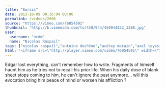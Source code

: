 ```yaml
---
title: "Sursis"
date: 2013-10-09 08:36:04 00:00
permalink: /videos/2096
source: "https://vimeo.com/76054591"
thumbnail: "http://b.vimeocdn.com/ts/450/944/450944232_1280.jpg"
user:
  username: "nrdm"
  name: "Nicolas Raspail"
tags: ["nicolas raspail","antoine duchêne","audrey marain","axel teyssier","george grisbin","marie antunes","myriam desclèves","olivier mignard","renaud tertrais","sursis"]
html: "<iframe src=\"http://player.vimeo.com/video/76054591\" width=\"1280\" height=\"720\" frameborder=\"0\" webkitallowfullscreen mozallowfullscreen allowfullscreen></iframe>"
---
```


Edgar lost everything, can't remember how to write. Fragments of himself haunt him as he tries not to recall his prior life. When his daily dose of blank sheet stops coming to him, he can't ignore the past anymore... will this evocation bring him peace of mind or worsen his affliction ?